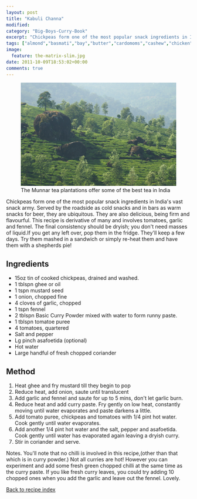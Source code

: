 ```yaml
---
layout: post
title: "Kabuli Channa"
modified:
category: "Big-Boys-Curry-Book"
excerpt: "Chickpeas form one of the most popular snack ingredients in India's vast snack army. Served"
tags: ["almond","basmati","bay","butter","cardomoms","cashew","chicken","cinnamon","cloves","cumin","ghee","lamb","mace","nuts","pepper","rice","saffron","turmeric"]
image:
  feature: the-matrix-slim.jpg
date: 2011-10-09T18:53:02+00:00
comments: true
---
```


<figure>
	<a href="/images/bbcb/pict2422.jpg" alt="Tea, Munnar, Kerala, India" title="Tea, Munnar, Kerala, India &#169; Ashley Kitson 12/09/2011"><img src="/images/bbcb/pict2422.jpg"/></a>
	<figcaption>The Munnar tea plantations offer some of the best tea in India</figcaption>
</figure>

Chickpeas form one of the most popular snack ingredients in India's vast snack army. Served by the roadside as cold snacks and in bars as warm snacks for beer, they are ubiquitous. They are also delicious, being firm and flavourful. This recipe is derivative of many and involves tomatoes, garlic and fennel. The final consistency should be dryish; you don't need masses of liquid.If you get any left over, pop them in the fridge. They'll keep a few days. Try them mashed in a sandwich or simply re-heat them and have them with a shepherds pie!
        
## Ingredients
        
<ul><li>15oz tin of cooked chickpeas, drained and washed.</li><li>1 tblspn ghee or oil</li><li>1 tspn mustard seed</li><li>1 onion, chopped fine</li><li>4 cloves of garlic, chopped</li><li>1 tspn fennel</li><li>2 tblspn Basic Curry Powder mixed with water to form runny paste.</li><li>1 tblspn tomatoe puree</li><li>4 tomatoes, quartered</li><li>Salt and pepper</li><li>Lg pinch asafoetida (optional)</li><li>Hot water</li><li>Large handful of fresh chopped coriander</li></ul>
        
## Method

<ol><li>Heat ghee and fry mustard till they begin to pop</li><li>Reduce heat, add onion, saute until translucent</li><li>Add garlic and fennel and saute for up to 5 mins, don't let garlic burn.</li><li>Reduce heat and add curry paste. Fry gently on low heat, constantly moving until water evaporates and paste darkens a little.</li><li>Add tomato puree, chickpeas and tomatoes with 1/4 pint hot water. Cook gently until water evaporates.</li><li>Add another 1/4 pint hot water and the salt, pepper and asafoetida. Cook gently until water has evaporated again leaving a dryish curry.</li><li>Stir in coriander and serve.</li></ol><p>Notes. You'll note that no chilli is involved in this recipe,(other than that which is in curry powder.) Not all curries are hot! However you can experiment and add some fresh green chopped chilli at the same time as the curry paste. If you like fresh curry leaves, you could try adding 10 chopped ones when you add the garlic and leave out the fennel. Lovely.</p>   

<a href="/bbcb">Back to recipe index</a>      